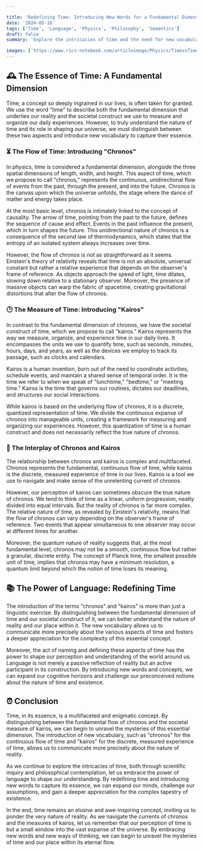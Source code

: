 ```yaml
---

title: 'Redefining Time: Introducing New Words for a Fundamental Dimension'
date: '2024-05-16'
tags: ['Time', 'Language', 'Physics', 'Philosophy', 'Semantics']
draft: false
summary: 'Explore the intricacies of time and the need for new vocabulary to distinguish between the societal construct of time and the fundamental dimension itself. Discover the proposed terms "chronos" for the flow of time and "kairos" for the measure of time, as we delve into the technical and philosophical aspects of this essential concept.'

images: ['https://www.rics-notebook.com/articleimage/Physics/TimevsTime.webp']
---
```


## 🕰️ The Essence of Time: A Fundamental Dimension

Time, a concept so deeply ingrained in our lives, is often taken for granted. We use the word "time" to describe both the fundamental dimension that underlies our reality and the societal construct we use to measure and organize our daily experiences. However, to truly understand the nature of time and its role in shaping our universe, we must distinguish between these two aspects and introduce new vocabulary to capture their essence.

### ⏳ The Flow of Time: Introducing "Chronos"

In physics, time is considered a fundamental dimension, alongside the three spatial dimensions of length, width, and height. This aspect of time, which we propose to call "chronos," represents the continuous, unidirectional flow of events from the past, through the present, and into the future. Chronos is the canvas upon which the universe unfolds, the stage where the dance of matter and energy takes place.

At the most basic level, chronos is intimately linked to the concept of causality. The arrow of time, pointing from the past to the future, defines the sequence of cause and effect. Events in the past influence the present, which in turn shapes the future. This unidirectional nature of chronos is a consequence of the second law of thermodynamics, which states that the entropy of an isolated system always increases over time.

However, the flow of chronos is not as straightforward as it seems. Einstein's theory of relativity reveals that time is not an absolute, universal constant but rather a relative experience that depends on the observer's frame of reference. As objects approach the speed of light, time dilates, slowing down relative to a stationary observer. Moreover, the presence of massive objects can warp the fabric of spacetime, creating gravitational distortions that alter the flow of chronos.

### 🕑 The Measure of Time: Introducing "Kairos"

In contrast to the fundamental dimension of chronos, we have the societal construct of time, which we propose to call "kairos." Kairos represents the way we measure, organize, and experience time in our daily lives. It encompasses the units we use to quantify time, such as seconds, minutes, hours, days, and years, as well as the devices we employ to track its passage, such as clocks and calendars.

Kairos is a human invention, born out of the need to coordinate activities, schedule events, and maintain a shared sense of temporal order. It is the time we refer to when we speak of "lunchtime," "bedtime," or "meeting time." Kairos is the time that governs our routines, dictates our deadlines, and structures our social interactions.

While kairos is based on the underlying flow of chronos, it is a discrete, quantized representation of time. We divide the continuous expanse of chronos into manageable units, creating a framework for measuring and organizing our experiences. However, this quantization of time is a human construct and does not necessarily reflect the true nature of chronos.

### 🌌 The Interplay of Chronos and Kairos

The relationship between chronos and kairos is complex and multifaceted. Chronos represents the fundamental, continuous flow of time, while kairos is the discrete, measured experience of time in our lives. Kairos is a tool we use to navigate and make sense of the unrelenting current of chronos.

However, our perception of kairos can sometimes obscure the true nature of chronos. We tend to think of time as a linear, uniform progression, neatly divided into equal intervals. But the reality of chronos is far more complex. The relative nature of time, as revealed by Einstein's relativity, means that the flow of chronos can vary depending on the observer's frame of reference. Two events that appear simultaneous to one observer may occur at different times for another.

Moreover, the quantum nature of reality suggests that, at the most fundamental level, chronos may not be a smooth, continuous flow but rather a granular, discrete entity. The concept of Planck time, the smallest possible unit of time, implies that chronos may have a minimum resolution, a quantum limit beyond which the notion of time loses its meaning.

## 📚 The Power of Language: Redefining Time

The introduction of the terms "chronos" and "kairos" is more than just a linguistic exercise. By distinguishing between the fundamental dimension of time and our societal construct of it, we can better understand the nature of reality and our place within it. The new vocabulary allows us to communicate more precisely about the various aspects of time and fosters a deeper appreciation for the complexity of this essential concept.

Moreover, the act of naming and defining these aspects of time has the power to shape our perception and understanding of the world around us. Language is not merely a passive reflection of reality but an active participant in its construction. By introducing new words and concepts, we can expand our cognitive horizons and challenge our preconceived notions about the nature of time and existence.

## ⏰ Conclusion

Time, in its essence, is a multifaceted and enigmatic concept. By distinguishing between the fundamental flow of chronos and the societal measure of kairos, we can begin to unravel the mysteries of this essential dimension. The introduction of new vocabulary, such as "chronos" for the continuous flow of time and "kairos" for the discrete, measured experience of time, allows us to communicate more precisely about the nature of reality.

As we continue to explore the intricacies of time, both through scientific inquiry and philosophical contemplation, let us embrace the power of language to shape our understanding. By redefining time and introducing new words to capture its essence, we can expand our minds, challenge our assumptions, and gain a deeper appreciation for the complex tapestry of existence.

In the end, time remains an elusive and awe-inspiring concept, inviting us to ponder the very nature of reality. As we navigate the currents of chronos and the measures of kairos, let us remember that our perception of time is but a small window into the vast expanse of the universe. By embracing new words and new ways of thinking, we can begin to unravel the mysteries of time and our place within its eternal flow.
